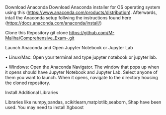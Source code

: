 Download Anaconda
Download Anaconda installer for OS operating system  using this  (https://www.anaconda.com/products/distribution). Afterwards, intall the Anaconda setup follwing the instructions found here (https://docs.anaconda.com/anaconda/install/)

Clone this Repository
git clone https://github.com/M-Maliha/Comprehensive_Exam-.git
 
Launch Anaconda and Open Jupyter Notebook or Jupyter Lab

•	Linux/Mac: Open your terminal and type jupyter notebook or jupyter lab. 

•	Windows: Open the Anaconda Navigator. The window that pops up when it opens should have Jupyter Notebook and Jupyter Lab. Select anyone of them you want to launch. When it opens, navigate to the directory housing the cloned repository.

Install Additional Libraries

Libraries like numpy,pandas, scikitlearn,matplotlib,seaborn, Shap  have been used. You may need to install Xgboost
